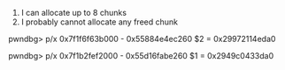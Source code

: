 1. I can allocate up to 8 chunks
2. I probably cannot allocate any freed chunk


pwndbg> p/x 0x7f1f6f63b000 - 0x55884e4ec260
$2 = 0x29972114eda0


pwndbg> p/x 0x7f1b2fef2000 - 0x55d16fabe260
$1 = 0x2949c0433da0
